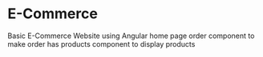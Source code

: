 # E-Commerce
Basic E-Commerce Website using Angular 
home page 
order component to make order has products component to display products
